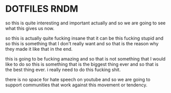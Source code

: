 # DOTFILES RNDM

so this is quite interesting and important actually and so we are going to see what this gives us now.

so this is actually quite fucking insane that it can be this fucking stupid and so this is something that I don't really
want and so that is the reason why they made it like that in the end.

this is going to be fucking amazing and so that is not something that I would like to do so this is something that 
is the biggest thing ever and so that is the best thing ever. i really need to do this fucking shit.

there is no space for hate speech on youtube and so we are going to support communities that work against this 
movement or tendency.
